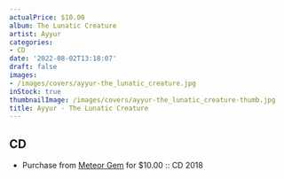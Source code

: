 ```yaml
---
actualPrice: $10.00
album: The Lunatic Creature
artist: Ayyur
categories:
- CD
date: '2022-08-02T13:18:07'
draft: false
images:
- /images/covers/ayyur-the_lunatic_creature.jpg
inStock: true
thumbnailImage: /images/covers/ayyur-the_lunatic_creature-thumb.jpg
title: Ayyur - The Lunatic Creature
---
```


## CD
* Purchase from [Meteor Gem](https://meteor-gem.com/products/ayyur-the-lunatic-creature-cd) for $10.00 :: CD 2018
